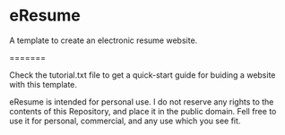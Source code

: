 eResume
=======

A template to create an electronic resume website.

=======

Check the tutorial.txt file to get a quick-start guide for buiding a website with this template.

eResume is intended for personal use. I do not reserve any rights to the 
contents of this Repository, and place it in the public domain. Fell free
to use it for personal, commercial, and any use which you see fit.
